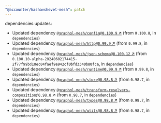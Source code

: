 ```yaml
---
"@accounter/hashavshevet-mesh": patch
---
```

dependencies updates:
  - Updated dependency [`@graphql-mesh/config@0.100.9` ↗︎](https://www.npmjs.com/package/@graphql-mesh/config/v/0.100.9) (from `0.100.8`, in `dependencies`)
  - Updated dependency [`@graphql-mesh/http@0.99.9` ↗︎](https://www.npmjs.com/package/@graphql-mesh/http/v/0.99.9) (from `0.99.8`, in `dependencies`)
  - Updated dependency [`@graphql-mesh/json-schema@0.100.12` ↗︎](https://www.npmjs.com/package/@graphql-mesh/json-schema/v/0.100.12) (from `0.100.10-alpha-20240602174415-2f77f99bd10ec04faef9e942cf0bfd3340b80fca`, in `dependencies`)
  - Updated dependency [`@graphql-mesh/runtime@0.99.9` ↗︎](https://www.npmjs.com/package/@graphql-mesh/runtime/v/0.99.9) (from `0.99.8`, in `dependencies`)
  - Updated dependency [`@graphql-mesh/store@0.98.8` ↗︎](https://www.npmjs.com/package/@graphql-mesh/store/v/0.98.8) (from `0.98.7`, in `dependencies`)
  - Updated dependency [`@graphql-mesh/transform-resolvers-composition@0.98.8` ↗︎](https://www.npmjs.com/package/@graphql-mesh/transform-resolvers-composition/v/0.98.8) (from `0.98.7`, in `dependencies`)
  - Updated dependency [`@graphql-mesh/types@0.98.8` ↗︎](https://www.npmjs.com/package/@graphql-mesh/types/v/0.98.8) (from `0.98.7`, in `dependencies`)
  - Updated dependency [`@graphql-mesh/utils@0.98.8` ↗︎](https://www.npmjs.com/package/@graphql-mesh/utils/v/0.98.8) (from `0.98.7`, in `dependencies`)
